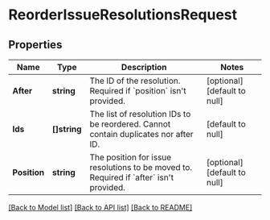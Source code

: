 # ReorderIssueResolutionsRequest

## Properties
Name | Type | Description | Notes
------------ | ------------- | ------------- | -------------
**After** | **string** | The ID of the resolution. Required if &#x60;position&#x60; isn&#x27;t provided. | [optional] [default to null]
**Ids** | **[]string** | The list of resolution IDs to be reordered. Cannot contain duplicates nor after ID. | [default to null]
**Position** | **string** | The position for issue resolutions to be moved to. Required if &#x60;after&#x60; isn&#x27;t provided. | [optional] [default to null]

[[Back to Model list]](../README.md#documentation-for-models) [[Back to API list]](../README.md#documentation-for-api-endpoints) [[Back to README]](../README.md)

